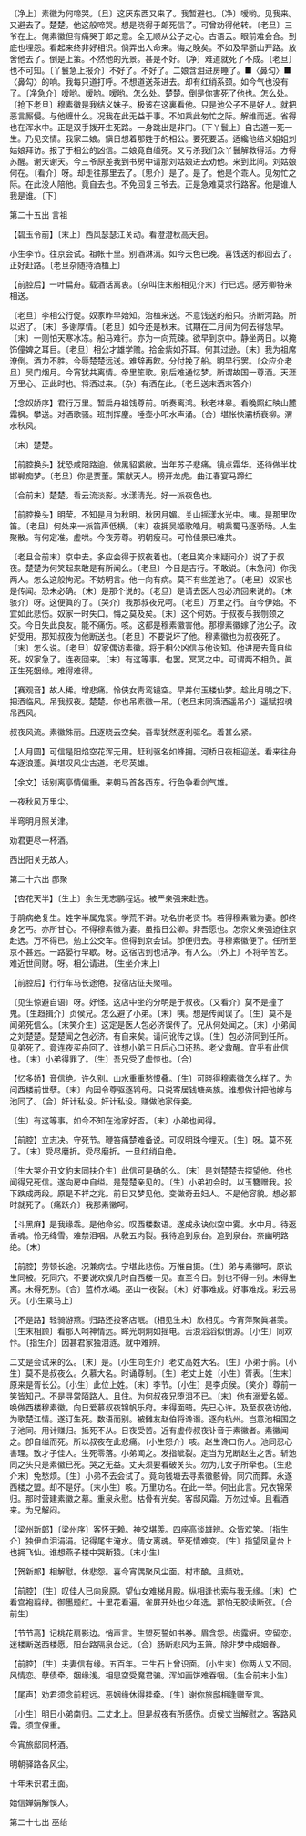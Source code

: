 <!-- { "loadSidebar": true } -->
〔净上〕素徽为何啼哭。〔旦〕这厌东西又来了。我暂避也。〔净〕嗳哟。见我来。又避去了。楚楚。他这般啼哭。想是晓得于郞死信了。可曾劝得他转。〔老旦〕三爷在上。俺素徽但有痛哭于郞之意。全无顺从公子之心。古语云。眼前难会合。到底也埋怨。看起来终非好相识。倘弄出人命来。悔之晚矣。不如及早斵山开路。放舍他去了。倒是上策。不然他的光景。甚是不好。〔净〕难道就死了不成。〔老旦〕也不可知。〔丫鬟急上报介〕不好了。不好了。二娘含泪进房睡了。■〈鼻勾〉■〈鼻勾〉的响。我每只道打呼。不想道送茶进去。却有红绡系颈。如今气也没有了。〔净急介〕嗳哟。嗳哟。嗳哟。怎么处。楚楚。倒是你害死了他也。怎么处。〔抢下老旦〕穆素徽是我结义妹子。极该在这裏看他。只是池公子不是好人。就把恶言厮侵。与他缠什么。况我在此无益于事。不如乘此匆忙之际。解维而返。省得也在浑水中。正是双手拨开生死路。一身跳出是非门。〔下丫鬟上〕自古道一死一生。乃见交情。我家二娘。鎭日想着那姓于的相公。要死要活。适纔他结义姐姐刘姑娘拜访。报了于相公的凶信。二娘竟自缢死。又亏杀我们众丫鬟解救得活。方得苏醒。谢天谢天。今三爷原差我到书房中请那刘姑娘进去劝他。来到此间。刘姑娘何在。〔看介〕呀。却走往那里去了。〔思介〕是了。是了。他是个乖人。见匆忙之际。在此没人陪他。竟自去也。不免回复三爷去。正是急难莫求行路客。他是谁人我是谁。〔下〕 

第二十五出
言祖

【碧玉令前】〔末上〕西风瑟瑟江关动。看澄澄秋高天逈。

小生李节。往京会试。祖帐十里。别酒淋漓。如今天色已晚。喜饯送的都回去了。正好赶路。〔老旦杂随持酒榼上〕 

【前腔后】一叶扁舟。载酒话离衷。〔杂叫住末船相见介末〕行已远。感芳卿特来相送。

〔老旦〕李相公行促。奴家昨早始知。治榼来送。不意饯送的船只。挤断河路。所以迟了。〔末〕多谢厚情。〔老旦〕如今还是秋末。试期在二月间为何去得恁早。〔末〕一则怕天寒冰冻。船马难行。亦为一向荒疎。欲早到京中。静坐两日。以掩饰僮婢之耳目。〔老旦〕相公才雄学赡。拾金紫如芥耳。何其过逊。〔末〕我为祖席潦倒。酒力不胜。今辱楚楚远送。难辞再飮。分付挽了船。明早行罢。〔众应介老旦〕吴门烟月。今宵犹共离情。帝里笙歌。别后难通忆梦。所谓故国一尊酒。天涯万里心。正此时也。将酒过来。〔杂〕有酒在此。〔老旦送末酒末答介〕 

【念奴娇序】君行万里。暂扁舟祖饯尊前。听奏离鸿。秋老林皋。看晚照红映山麓霜枫。攀送。对酒歌骚。班荆挥麈。唾壶小叩水声涌。〔合〕堪怅怏灞桥衰柳。渭水秋风。

〔末〕楚楚。 

【前腔换头】犹恐咸阳路逈。做黑貂裘敝。当年苏子悲痛。镜点霜华。还待做半枕邯郸痴梦。〔老旦〕你是贾董。策献天人。榜开龙虎。曲江春宴马蹄红

〔合前末〕楚楚。看云流淡影。水漾淸光。好一派夜色也。 

【前腔换头】明莹。不知是月为秋明。秋因月媚。关山摇漾水光中。咦。是那里吹笛。〔老旦〕何处来一派笛声低横。〔末〕夜拥吴姬歌皓月。朝乘蜀马逐骄旸。人生聚散。有何定准。虚哄。今夜芳尊。明朝瘦马。可怜佳景已难共。

〔老旦合前末〕京中去。多应会得于叔夜着也。〔老旦笑介末疑问介〕说了于叔夜。楚楚为何笑起来敢是有所闻么。〔老旦〕今日是吉行。不敢说。〔末急问〕你我两人。怎么这般拘泥。不妨明言。他一向有病。莫不有些差池了。〔老旦〕奴家也是传闻。恐未必确。〔末〕是那个说的。〔老旦〕是请去医人包必济回来说的。〔末骇介〕呀。这便眞的了。〔哭介〕我那叔夜兄呵。〔老旦〕万里之行。自今伊始。不宜如此悲伤。奴家一时失口。悔之莫及矣。〔末〕这个何妨。于叔夜与我刎颈之交。今日失此良友。能不痛伤。咳。这都是穆素徽害他。那穆素徽嫁了池公子。政好受用。那知叔夜为他断送也。〔老旦〕不要说坏了他。穆素徽也为叔夜死了。〔末〕怎么说。〔老旦〕奴家偶访素徽。将于相公凶信与他说知。他进房去竟自缢死。奴家急了。连夜回来。〔末〕有这等事。也罢。冥冥之中。可谓两不相负。眞正生死姻缘。难得难得。 

【赛观音】故人稀。增悲痛。怜侠女靑鸾镜空。早并付玉楼仙梦。趁此月明之下。把酒临风。吊我叔夜。楚楚。你也吊素徽一吊。〔老旦末同滴酒遥吊介〕遥赋招魂吊西风。

叔夜风流。素徽殊丽。且逐晓云空矣。吾辈犹然逐利驱名。着甚么紧。 

【人月圆】可信是阳焰空花浑无用。赶利驱名如蜂拥。河桥日夜相迎送。看来往舟车逐浪蓬。眞堪叹风尘古道。老尽英雄。

【余文】话别离亭情偏重。来朝马首各西东。行色争看剑气雄。

一夜秋风万里尘。



半弯明月照关津。

劝君更尽一杯酒。



西出阳关无故人。 

第二十六出
邸聚

【杏花天半】〔生上〕余生无志鹏程远。被严亲强来赴选。

于鹃病绝复生。姓字半属鬼箓。学荒不讲。功名拚老贤书。若得穆素徽为妻。卽终身乞丐。亦所甘心。不得穆素徽为妻。虽指日公卿。非吾愿也。怎奈父亲强迫往京赴选。万不得已。勉上公交车。但得到京会试。卽便归去。寻穆素徽便了。任所至京不甚远。一路晏行早歇。呀。这宿店到也洁净。有人么。〔外上〕不将辛苦艺。难近世间财。呀。相公请进。〔生坐介末上〕 

【前腔后】行行车马长途倦。投宿店征夫聚喧。

〔见生惊避自语〕呀。好怪。这店中坐的分明是于叔夜。〔又看介〕莫不是撞了鬼。〔生趋揖介〕贞侯兄。怎么避了小弟。〔末〕咦。想是传闻误了。〔生〕莫不是闻弟死信么。〔末笑介生〕这定是医人包必济误传了。兄从何处闻之。〔末〕小弟闻之刘楚楚。楚楚闻之包必济。有自来矣。请问讹传之误。〔生〕包必济同到任所。见弟死了。竟连夜买舟回了。谁想小弟三日后心口还热。老父救醒。宜乎有此信也。〔末〕小弟得罪了。〔生〕吾兄受了虚惊也。〔合〕 

【忆多娇】音信绝。许久别。山水重重愁恨叠。〔生〕可晓得穆素徽怎么样了。为问西楼前世孽。〔末〕向因令尊驱逐鸨母。只说寄居钱塘亲族。谁想做计把他嫁与池同了。〔合〕奸计私设。奸计私设。赚做池家侍妾。

〔生〕有这等事。如今不知在池家好否。〔末〕小弟也闻得。 

【前腔】立志决。守死节。鞭笞痛楚难备说。可叹明珠今埋灭。〔生〕呀。莫不死了。〔末〕受尽磨折。受尽磨折。一旦红绡自绝。

〔生大哭介丑文豹末同扶介生〕此信可是确的么。〔末〕是刘楚楚去探望他。他也闻得兄死信。遂向房中自缢。是楚楚亲见的。〔生〕小弟初会时。以玉簪赠我。投下跌成两段。原是不祥之兆。前日又梦见他。变做奇丑妇人。不是他容貌。想必那时就死了。〔痛跃介〕我那素徽呵。 

【斗黑麻】是我缘乖。是他命劣。叹西楼数语。遂成永诀似空中雾。水中月。待返香魂。怜无绛雪。难禁泪咽。从敎五内裂。我待追到泉台。追到泉台。奈幽明路绝。〔末〕 

【前腔】劳顿长途。况兼病怯。宁堪此悲伤。万惟自摄。〔生〕弟与素徽呵。原说生同被。死同穴。不要说欢娱几时自西楼一见。直至今日。别也不得一别。未得生离。未得死别。〔合〕蓝桥水竭。巫山一夜裂。〔末〕好事难成。好事难成。彩云易灭。〔小生乘马上〕 

【不是路】轻骑游燕。归路还投客店眠。〔相见生末〕欣相见。今宵萍聚眞堪羡。〔生末相顾〕看那人呵神情远。眸光炯炯如摇电。舌浪滔滔似倒源。〔小生〕同欢忭。〔指生介〕因甚君家独泪涟。就中难辨。

二丈是会试来的么。〔末〕是。〔小生向生介〕老丈高姓大名。〔生〕小弟于鹃。〔小生〕莫不是叔夜么。久慕大名。时诵尊制。〔生〕老丈上姓〔小生〕胥表。〔生末〕原来是胥长公。〔小生〕此位上姓。〔末〕李节。〔小生〕是李贞侯。〔笑介〕尊前一笑皆知己。不是寻常陌路人。且住。为何叔夜兄堕泪不已。〔末〕他有溺爱名姬。唤做西楼穆素徽。向日爱慕叔夜锦帆乐府。未得面晤。先已心许。及至叔夜访他。为歌楚江情。遂订生死。数语而别。被雠友赵伯将谗谮。逐向杭州。岂意池相国之子池同。用计赚归。抵死不从。日夜受苦。近有虚传叔夜讣音于素徽者。素徽闻之。卽自缢而死。所以叔夜在此悲痛。〔小生怒介〕咳。赵生谗口伤人。池同忍心害理。致才子佳人。生死零落。小弟闻之。发指眦裂。定当为兄断赵生之舌。斩池同之头只是素徽已死。哭之无益。丈夫须要看破关头。勿为儿女子所牵也。〔生悲介末〕免愁烦。〔生〕小弟不去会试了。竟向钱塘去寻素徽骸骨。同穴而葬。永遂西楼之盟。却不是好。〔末小生〕咳。万里功名。在此一举。何出此言。兄衣锦荣归。那时营建素徽之墓。重泉永慰。枯骨有光矣。客邸风霜。万勿过悼。且看酒来。为兄解闷。 

【梁州新郞】〔梁州序〕客怀无赖。神交堪羡。四座高谈雄辨。众皆欢笑。〔指生介〕独伊血泪涓涓。记得尾生淹水。倩女离魂。至死情难变。〔生〕指望凤皇台上也拥飞仙。谁想燕子楼中哭断猿。〔末小生〕 

【贺新郞】相解慰。休悲怨。喜今宵偶聚风尘面。村市酿。且频劝。

【前腔】〔生〕叹佳人已向泉原。望仙女难梯月殿。纵相逢也索与我无缘。〔末〕伫看宫袍翦绿。御墨题红。十里花看遍。雀屛开处也少年选。那怕无胶续断弦。〔合前生〕 

【节节高】记桃花扇影边。悄声言。生盟死誓如书券。眉含怨。齿露姸。空留恋。迷楼断送西楼愿。阳台路隔泉台远。〔合〕肠断悲风为玉箫。除非梦中成姻眷。

【前腔】〔生〕夫妻信有缘。五百年。三生石上曾识面。〔小生末〕你两人又不同。风情恋。孽债牵。姻缘浅。相思空受魔君骗。浑如画饼难吞咽。〔生合前末小生〕 

【尾声】劝君须念前程远。恶姻缘休得挂牵。〔生〕谢你旅邸相逢赠至言。

〔小生〕明日小弟南归。二丈北上。但是叔夜有所感伤。贞侯丈当解慰之。客路风霜。须宜保重。 

今宵旅邸同杯酒。



明朝驿路各风尘。

十年未识君王面。



始信婵娟解悞人。 

第二十七出
巫绐

